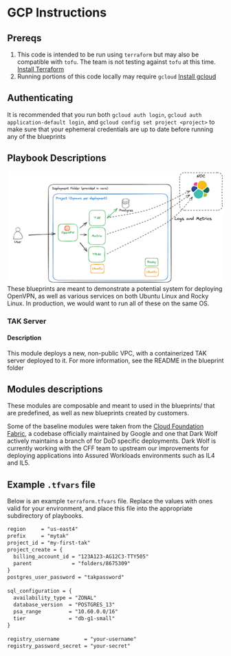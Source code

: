 # GCP Instructions

## Prereqs

1. This code is intended to be run using `terraform` but may also be compatible with `tofu`. The team is not testing against `tofu` at this time. [Install Terraform](https://developer.hashicorp.com/terraform/tutorials/aws-get-started/install-cli)
1. Running portions of this code locally may require `gcloud`  [Install gcloud](https://cloud.google.com/sdk/docs/install)

## Authenticating

It is recommended that you run both `gcloud auth login`, `gcloud auth application-default login`, and `gcloud config set project <project>` to make sure that your ephemeral credentials are up to date before running any of the blueprints

## Playbook Descriptions

![Network diagram for playbooks](./assets/network-flow.png)
These blueprints are meant to demonstrate a potential system for deploying OpenVPN, as well as various services on both Ubuntu Linux and Rocky Linux.
In production, we would want to run all of these on the same OS.

### TAK Server

#### Description

This module deploys a new, non-public VPC, with a containerized TAK server deployed to it. For more information, see the README in the blueprint folder


## Modules descriptions

These modules are composable and meant to used in the blueprints/ that are predefined, as well as new blueprints created by customers.

Some of the baseline modules were taken from the [Cloud Foundation Fabric](https://github.com/GoogleCloudPlatform/cloud-foundation-fabric/tree/master/modules), a codebase officially maintained by Google and one that Dark Wolf actively maintains a branch of for DoD specific deployments. Dark Wolf is currently working with the CFF team to upstream our improvements for deploying applications into Assured Workloads environments such as IL4 and IL5.

## Example `.tfvars` file

 Below is an example `terraform.tfvars` file. Replace the values with ones valid for your environment, and place this file into the appropriate subdirectory of playbooks.

```
region     = "us-east4"
prefix     = "mytak"
project_id = "my-first-tak"
project_create = {
  billing_account_id = "123A123-AG12C3-TTY505"
  parent             = "folders/8675309"
}
postgres_user_password = "takpassword"

sql_configuration = {
  availability_type = "ZONAL"
  database_version  = "POSTGRES_13"
  psa_range         = "10.60.0.0/16"
  tier              = "db-g1-small"
}

registry_username        = "your-username"
registry_password_secret = "your-secret"
```
